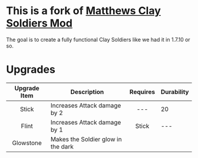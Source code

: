 # This is a fork of [Matthews Clay Soldiers Mod](https://github.com/matthewperiut/Clay-Soldiers)

The goal is to create a fully functional Clay Soldiers like we had it in 1.7.10 or so.

# Upgrades

| Upgrade Item | Description                        | Requires | Durability |
|:------------:|------------------------------------|:--------:|------------|
|    Stick     | Increases Attack damage by 2       |   ---    | 20         |
|    Flint     | Increases Attack damage by 1       |  Stick   | ---        |
|  Glowstone   | Makes the Soldier glow in the dark |          |            |